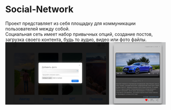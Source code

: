 # Social-Network
Проект представляет из себя площадку для коммуникации пользователей между собой.<br>
Социальная сеть имеет набор привычных опций, создание постов, загрузка своего контента, будь то аудио, видео или фото файлы.
<br>
![alt text](screenshots/добавление_фото_и_пост.png "Добавление фотографии в галлерею и пост")



